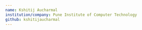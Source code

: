 ```yaml
---
name: Kshitij Aucharmal
institution/company: Pune Institute of Computer Technology
github: kshitijaucharmal
---
```


